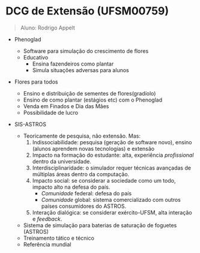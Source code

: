 # DCG de Extensão (UFSM00759)

> Aluno: Rodrigo Appelt

* Phenoglad
    * Software para simulação do crescimento de flores
    * Educativo
        * Ensina fazendeiros como plantar
        * Simula situações adversas para alunos
* Flores para todos
    * Ensino e distribuição de sementes de flores(gradíolo)
    * Ensino de como plantar (estágios etc) com o Phenoglad
    * Venda em Finados e Dia das Mães
    * Possibilidade de lucro

* SIS-ASTROS
    * Teoricamente de pesquisa, não extensão. Mas:
        1. Indissociabilidade: pesquisa (geração de software novo), ensino (alunos aprendem novas
        tecnologias) e extensão
        2. Impacto na formação do estudante: alta, experiência _profissional_ dentro da universidade.
        3. Interdisciplinaridade: o simulador requer técnicas avançadas de múltiplas áreas dentro da computação.
        4. Impacto social: se considerar a sociedade como um todo, impacto alto na defesa do país.
            * _Comunidade_ federal: defesa do país
            * _Comunidade_ global: sistema comercializado com outros países
            consumidores do ASTROS.
        5. Interação dialógica: se considerar exército-UFSM, alta interação e _feedback_.
    * Sistema de simulação para baterias de saturação de foguetes (ASTROS)
    * Treinamento tático e técnico
    * Referência mundial